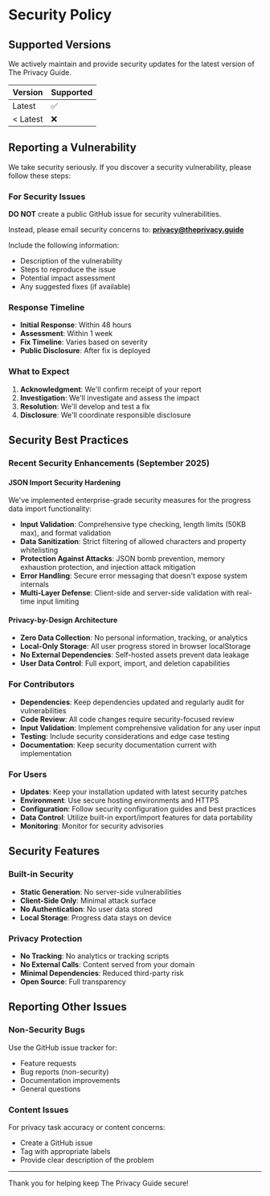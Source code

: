 # Security Policy

## Supported Versions

We actively maintain and provide security updates for the latest version of The Privacy Guide.

| Version | Supported          |
| ------- | ------------------ |
| Latest  | :white_check_mark: |
| < Latest| :x:                |

## Reporting a Vulnerability

We take security seriously. If you discover a security vulnerability, please follow these steps:

### For Security Issues
**DO NOT** create a public GitHub issue for security vulnerabilities.

Instead, please email security concerns to: **privacy@theprivacy.guide**

Include the following information:
- Description of the vulnerability
- Steps to reproduce the issue
- Potential impact assessment
- Any suggested fixes (if available)

### Response Timeline
- **Initial Response**: Within 48 hours
- **Assessment**: Within 1 week
- **Fix Timeline**: Varies based on severity
- **Public Disclosure**: After fix is deployed

### What to Expect
1. **Acknowledgment**: We'll confirm receipt of your report
2. **Investigation**: We'll investigate and assess the impact
3. **Resolution**: We'll develop and test a fix
4. **Disclosure**: We'll coordinate responsible disclosure

## Security Best Practices

### Recent Security Enhancements (September 2025)

#### **JSON Import Security Hardening**
We've implemented enterprise-grade security measures for the progress data import functionality:

- **Input Validation**: Comprehensive type checking, length limits (50KB max), and format validation
- **Data Sanitization**: Strict filtering of allowed characters and property whitelisting
- **Protection Against Attacks**: JSON bomb prevention, memory exhaustion protection, and injection attack mitigation
- **Error Handling**: Secure error messaging that doesn't expose system internals
- **Multi-Layer Defense**: Client-side and server-side validation with real-time input limiting

#### **Privacy-by-Design Architecture**
- **Zero Data Collection**: No personal information, tracking, or analytics
- **Local-Only Storage**: All user progress stored in browser localStorage
- **No External Dependencies**: Self-hosted assets prevent data leakage
- **User Data Control**: Full export, import, and deletion capabilities

### For Contributors
- **Dependencies**: Keep dependencies updated and regularly audit for vulnerabilities
- **Code Review**: All code changes require security-focused review
- **Input Validation**: Implement comprehensive validation for any user input
- **Testing**: Include security considerations and edge case testing
- **Documentation**: Keep security documentation current with implementation

### For Users
- **Updates**: Keep your installation updated with latest security patches
- **Environment**: Use secure hosting environments and HTTPS
- **Configuration**: Follow security configuration guides and best practices
- **Data Control**: Utilize built-in export/import features for data portability
- **Monitoring**: Monitor for security advisories

## Security Features

### Built-in Security
- **Static Generation**: No server-side vulnerabilities
- **Client-Side Only**: Minimal attack surface
- **No Authentication**: No user data stored
- **Local Storage**: Progress data stays on device

### Privacy Protection
- **No Tracking**: No analytics or tracking scripts
- **No External Calls**: Content served from your domain
- **Minimal Dependencies**: Reduced third-party risk
- **Open Source**: Full transparency

## Reporting Other Issues

### Non-Security Bugs
Use the GitHub issue tracker for:
- Feature requests
- Bug reports (non-security)
- Documentation improvements
- General questions

### Content Issues
For privacy task accuracy or content concerns:
- Create a GitHub issue
- Tag with appropriate labels
- Provide clear description of the problem

---

Thank you for helping keep The Privacy Guide secure!

